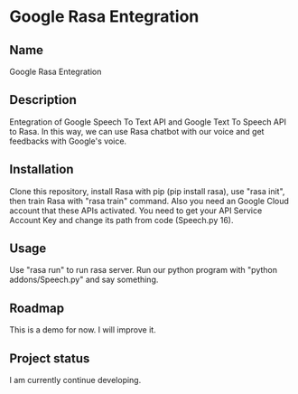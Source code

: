 # Google Rasa Entegration

## Name
Google Rasa Entegration

## Description
Entegration of Google Speech To Text API and Google Text To Speech API to Rasa. In this way, we can use Rasa chatbot with our voice and get feedbacks with Google's voice.

## Installation
Clone this repository, install Rasa with pip (pip install rasa), use "rasa init", then train Rasa with "rasa train" command. Also you need an Google Cloud account that these APIs activated. You need to get your API Service Account Key and change its path from code (Speech.py 16).

## Usage
Use "rasa run" to run rasa server. Run our python program with "python addons/Speech.py" and say something. 

## Roadmap
This is a demo for now. I will improve it.

## Project status
I am currently continue developing.